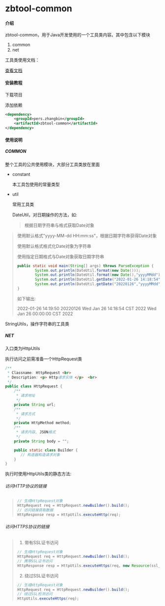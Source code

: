 # zbtool-common

#### 介绍

zbtool-common，用于Java开发使用的一个工具类内容。其中包含以下模块

1. common
2. net

工具类使用文档：

[<font face='楷体'>查看文档</font>](http://120.24.205.42/zbtool/doc/index.html)

#### 安装教程

下载项目

添加依赖

```xml
<dependency>
    <groupId>pers.zhangbin</groupId>
    <artifactId>zbtool-common</artifactId>
</dependency>
```

#### 使用说明

##### COMMON

整个工具的公共使用模块，大部分工具类放在里面

- constant

  本工具包使用的常量类型

- util

  常用工具类

  DateUtil，对日期操作的方法，如:

  > 根据日期字符串与格式获取Date对象
>
> 使用默认格式"yyyy-MM-dd HH:mm:ss"，根据日期字符串获得Date对象
>
> 使用默认格式格式化Date对象为字符串
>
> 使用指定日期格式与Date对象获取日期字符串
>
> ```java
  > public static void main(String[] args) throws ParseException {
  >         System.out.println(DateUtil.format(new Date()));
  >         System.out.println(DateUtil.format(new Date(),"yyyyMMdd"));
  >         System.out.println(DateUtil.getDate("2022-01-26 14:18:54"));
  >         System.out.println(DateUtil.getDate("20220126","yyyyMMdd"));
  > }
  > ```
>
> 如下输出:
>
> 2022-01-26 14:19:50
> 20220126
> Wed Jan 26 14:18:54 CST 2022
> Wed Jan 26 00:00:00 CST 2022

StringUtils，操作字符串的工具类



##### NET

入口类为HttpUtils

执行访问之前需准备一个HttpRequest类

```java
/**
 * Classname: HttpRequest <br>
 * Description: <p> Http请求实体 </p>  <br>
 */
public class HttpRequest {
    /**
     * 请求地址
     */
    private String url;
    /**
     * 请求方式
     */
    private HttpMethod method;
    /**
     * 请求内容, JSON格式
     */
    private String body = "";

    public static class Builder {
       // 构造器构造请求对象
    }
}
```

执行时使用HttpUtils类的静态方法:

###### 访问HTTP协议的链接

> ```java
> // 生成HttpRequest对象
> HttpRequest req = HttpRequest.newBuilder().build();
> // 访问链接获取数据
> HttpResponse resp = HttpUtils.executeHttp(req);
> ```

###### 访问HTTPS协议的链接

> 1. 带有SSL证书访问
>
> ```java
> // 生成HttpRequest对象
> HttpRequest req = HttpRequest.newBuilder().build();
> // 携带SSL证书访问
> HttpResponse resp = HttpUtils.executeHttps(req, new Resource(ssl_path).getResourceAsInputStream());
> ```
>
> 2. 绕过SSL证书访问
>
> ```java
> // 生成HttpRequest对象
> HttpRequest req = HttpRequest.newBuilder().build();
> // 绕过SSL检测访问
> HttpUtils.executeHttps(req);
> ```
>
> 














